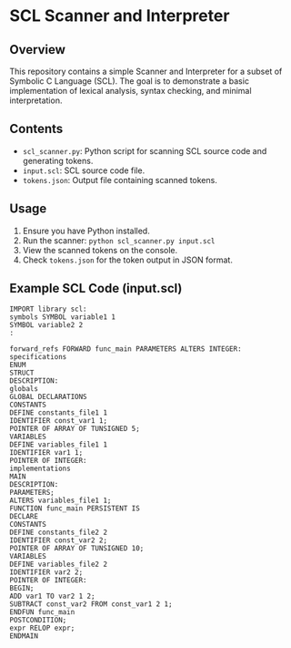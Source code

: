 # SCL Scanner and Interpreter

## Overview

This repository contains a simple Scanner and Interpreter for a subset of Symbolic C Language (SCL). The goal is to demonstrate a basic implementation of lexical analysis, syntax checking, and minimal interpretation.

## Contents

- `scl_scanner.py`: Python script for scanning SCL source code and generating tokens.
- `input.scl`:  SCL source code file.
- `tokens.json`: Output file containing scanned tokens.

## Usage

1. Ensure you have Python installed.
2. Run the scanner: `python scl_scanner.py input.scl`
3. View the scanned tokens on the console.
4. Check `tokens.json` for the token output in JSON format.

## Example SCL Code (input.scl)

```scl
IMPORT library scl:
symbols SYMBOL variable1 1
SYMBOL variable2 2
:

forward_refs FORWARD func_main PARAMETERS ALTERS INTEGER:
specifications
ENUM
STRUCT
DESCRIPTION:
globals
GLOBAL DECLARATIONS
CONSTANTS
DEFINE constants_file1 1
IDENTIFIER const_var1 1;
POINTER OF ARRAY OF TUNSIGNED 5;
VARIABLES
DEFINE variables_file1 1
IDENTIFIER var1 1;
POINTER OF INTEGER:
implementations
MAIN
DESCRIPTION:
PARAMETERS;
ALTERS variables_file1 1;
FUNCTION func_main PERSISTENT IS
DECLARE
CONSTANTS
DEFINE constants_file2 2
IDENTIFIER const_var2 2;
POINTER OF ARRAY OF TUNSIGNED 10;
VARIABLES
DEFINE variables_file2 2
IDENTIFIER var2 2;
POINTER OF INTEGER:
BEGIN;
ADD var1 TO var2 1 2;
SUBTRACT const_var2 FROM const_var1 2 1;
ENDFUN func_main
POSTCONDITION;
expr RELOP expr;
ENDMAIN

